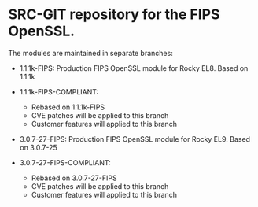 # SRC-GIT repository for the FIPS OpenSSL.

The modules are maintained in separate branches:

* 1.1.1k-FIPS:    Production FIPS OpenSSL module for Rocky EL8.
           Based on 1.1.1k

* 1.1.1k-FIPS-COMPLIANT: 
  - Rebased on 1.1.1k-FIPS
  - CVE patches will be applied to this branch
  - Customer features will applied to this branch

* 3.0.7-27-FIPS:    Production FIPS OpenSSL module for Rocky EL9.
           Based on 3.0.7-25

* 3.0.7-27-FIPS-COMPLIANT: 
  - Rebased on 3.0.7-27-FIPS
  - CVE patches will be applied to this branch
  - Customer features will applied to this branch


